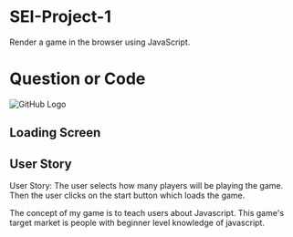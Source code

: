 # SEI-Project-1
Render a game in the browser using JavaScript. 


# Question or Code

![GitHub Logo](https://i.imgur.com/OGVXPNL.png)

## Loading Screen

## User Story
User Story: The user selects how many players will be playing the game. Then the user clicks on the start button which loads the game. 

The concept of my game is to teach users about Javascript. This game's target market is people with beginner level knowledge of javascript. 

